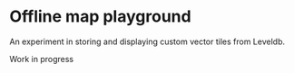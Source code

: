 # Offline map playground

An experiment in storing and displaying custom vector tiles from Leveldb.

Work in progress
